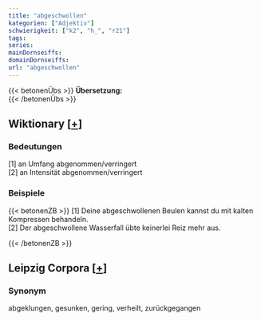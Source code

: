 ```yaml
---
title: "abgeschwollen"
kategorien: ["Adjektiv"]
schwierigkeit: ["k2", "h_", "r21"]
tags:
series:
mainDornseiffs:
domainDornseiffs:
url: "abgeschwollen"
---
```


{{< betonenÜbs >}}
**Übersetzung:**  
{{< /betonenÜbs >}}

## Wiktionary [[+](https://de.wiktionary.org/wiki/abgeschwollen)]

### Bedeutungen
[1] an Umfang abgenommen/verringert  
[2] an Intensität abgenommen/verringert  

### Beispiele
{{< betonenZB >}}
[1] Deine abgeschwollenen Beulen kannst du mit kalten Kompressen behandeln.  
[2] Der abgeschwollene Wasserfall übte keinerlei Reiz mehr aus.  

{{< /betonenZB >}}

## Leipzig Corpora [[+](https://corpora.uni-leipzig.de/en/res?word=abgeschwollen&corpusId=deu_newscrawl-public_2018)]


### Synonym
abgeklungen, gesunken, gering, verheilt, zurückgegangen

